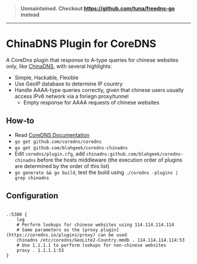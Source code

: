 > **Unmaintained. Checkout https://github.com/tuna/freedns-go instead**

---


ChinaDNS Plugin for CoreDNS
====

A CoreDns plugin that response to A-type queries for chinese websites only, like [ChinaDNS](https://github.com/shadowsocks/ChinaDNS), with several highlights:

- Simple, Hackable, Flexible
- Use GeoIP database to determine IP country
- Handle AAAA-type queries correctly, given that chinese users usually access IPv6 network via a foriegn proxy/tunnel
    - Empty response for AAAA requests of chinese websites

How-to
----

- Read [CoreDNS Documentation](https://coredns.io/manual/toc/)
- `go get github.com/coredns/coredns`
- `go get github.com/blahgeek/coredns-chinadns`
- Edit `coredns/plugin.cfg`, add `chinadns:github.com/blahgeek/coredns-chinadns` before the hosts middleware (the execution order of plugins are determined by the order of this list)
- `go generate && go build`, test the build using `./coredns -plugins | grep chinadns`

Configuration
----


```

.:5300 {
    log
    # Perform lookups for chinese websites using 114.114.114.114
    # Same parameters as the [proxy plugin](https://coredns.io/plugins/proxy) can be used
    chinadns /etc/coredns/GeoLite2-Country.mmdb . 114.114.114.114:53
    # Use 1.1.1.1 to perform lookups for non-chinese websites
    proxy . 1.1.1.1:53
}

```
